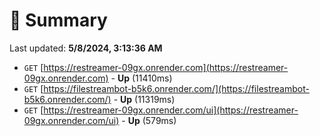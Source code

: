 # 📖 Summary
Last updated: **5/8/2024, 3:13:36 AM**

- `GET` [https://restreamer-09gx.onrender.com](https://restreamer-09gx.onrender.com) - **Up** (11410ms)
- `GET` [https://filestreambot-b5k6.onrender.com/](https://filestreambot-b5k6.onrender.com/) - **Up** (11319ms)
- `GET` [https://restreamer-09gx.onrender.com/ui](https://restreamer-09gx.onrender.com/ui) - **Up** (579ms)
